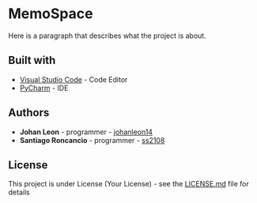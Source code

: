 # MemoSpace
Here is a paragraph that describes what the project is about.

## Built with
- [Visual Studio Code](https://code.visualstudio.com/?wt.mc_id=DX_841432) - Code Editor
- [PyCharm](https://www.jetbrains.com/pycharm/) - IDE

## Authors
- **Johan Leon** - programmer - [johanleon14](https://github.com/johanleon14)
- **Santiago Roncancio** - programmer - [ss2108](https://github.com/ss2108)

## License
This project is under License (Your License) - see the [LICENSE.md](https://github.com/ss2108/MemoSpace/blob/master/LICENSE.md) file for details
